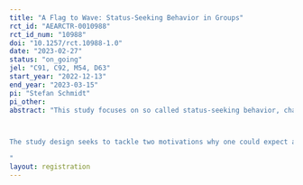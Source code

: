 ```yaml
---
title: "A Flag to Wave: Status-Seeking Behavior in Groups"
rct_id: "AEARCTR-0010988"
rct_id_num: "10988"
doi: "10.1257/rct.10988-1.0"
date: "2023-02-27"
status: "on_going"
jel: "C91, C92, M54, D63"
start_year: "2022-12-13"
end_year: "2023-03-15"
pi: "Stefan Schmidt"
pi_other:
abstract: "This study focuses on so called status-seeking behavior, characterized as behavior that maximizes the position in a non-monetary social hierarchy. Previous studies find that individuals have a fundamental intrinsic desire for social status and are willing to spend considerable resources (such as effort or money) in the competition for social status (Kosfeld, Neckermann, 2011; Gill et al., 2019; Hett et al. 2020). While status-seeking behavior is well-documented in a broad range of contexts where social status is assigned on the individual level, status-seeking behavior where social status is assigned to the group level has received far less attention.

The study design seeks to tackle two motivations why one could expect a change in prevalence and intensity of status-seeking behavior when social status is assigned to the group level and not on the individual level. First of all, group-structures and their inherently connected social identities might be inducing additional incentives for individuals to seek status in order to derive positive self-esteem from the group's status. This concern for group status might be of different quality than the concern for individual status, that might vary by the strength of identification with the in-group/out-group. Similarly, individual's status-seeking behavior in groups might be fostered by the group's inherent decision-making processes. For this, consider, e.g., situations where the concern for high social status is in conflict with the concern for a positive self-image. Status-seeking behavior in the form of unethical behavior is usually seen as immoral and, thus, might harm the individual's self-image. However, certain group decision-making processes have been found to induce a lack of feeling pivotal or responsible for the group decision (Falk et al., 2020). Thus, deciding within groups instead of as an isolated individual can provide excuses to behave immorally and such moral wiggle rooms might allow individuals within groups to break the mentioned trade-off between self-image and status concerns. In sum, this study seeks to investigate the effect of social identity and the trade-off between self-image and status concerns on status-seeking behavior.
"
layout: registration
---
```


